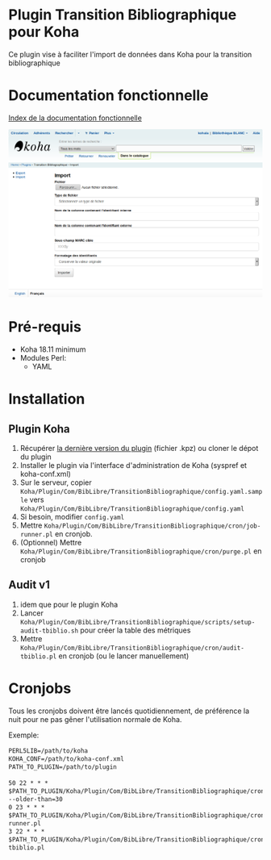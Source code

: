 # Plugin Transition Bibliographique pour Koha

Ce plugin vise à faciliter l'import de données dans Koha pour la
transition bibliographique

# Documentation fonctionnelle

[Index de la documentation fonctionnelle](doc/)

![Plugin - outil d'import](doc/images/koha-plugin-tb-import.png)


# Pré-requis

- Koha 18.11 minimum
- Modules Perl:
  - YAML

# Installation

## Plugin Koha

1. Récupérer [la dernière version du
   plugin](https://github.com/biblibre/koha-plugin-transition-bibliographique/releases/latest)
   (fichier .kpz) ou cloner le dépot du plugin
2. Installer le plugin via l'interface d'administration de Koha (syspref et koha-conf.xml)
3. Sur le serveur, copier
   `Koha/Plugin/Com/BibLibre/TransitionBibliographique/config.yaml.sample`
   vers `Koha/Plugin/Com/BibLibre/TransitionBibliographique/config.yaml`
4. Si besoin, modifier `config.yaml`
5. Mettre
   `Koha/Plugin/Com/BibLibre/TransitionBibliographique/cron/job-runner.pl`
   en cronjob.
6. (Optionnel) Mettre
   `Koha/Plugin/Com/BibLibre/TransitionBibliographique/cron/purge.pl` en
   cronjob

## Audit v1

1. idem que pour le plugin Koha
2. Lancer `Koha/Plugin/Com/BibLibre/TransitionBibliographique/scripts/setup-audit-tbiblio.sh` pour créer la table des métriques
3. Mettre
   `Koha/Plugin/Com/BibLibre/TransitionBibliographique/cron/audit-tbiblio.pl`
   en cronjob (ou le lancer manuellement)

# Cronjobs

Tous les cronjobs doivent être lancés quotidiennement, de préférence la nuit
pour ne pas gêner l'utilisation normale de Koha.

Exemple:

```
PERL5LIB=/path/to/koha
KOHA_CONF=/path/to/koha-conf.xml
PATH_TO_PLUGIN=/path/to/plugin

50 22 * * * $PATH_TO_PLUGIN/Koha/Plugin/Com/BibLibre/TransitionBibliographique/cron/purge.pl --older-than=30
0 23 * * * $PATH_TO_PLUGIN/Koha/Plugin/Com/BibLibre/TransitionBibliographique/cron/job-runner.pl
3 22 * * * $PATH_TO_PLUGIN/Koha/Plugin/Com/BibLibre/TransitionBibliographique/cron/audit-tbiblio.pl
```
